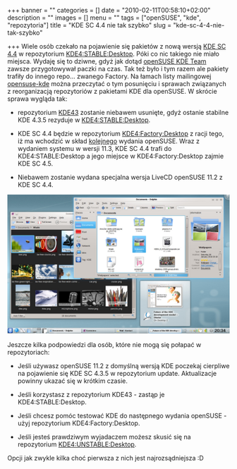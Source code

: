 +++
banner = ""
categories = []
date = "2010-02-11T00:58:10+02:00"
description = ""
images = []
menu = ""
tags = ["openSUSE", "kde", "repozytoria"]
title = "KDE SC 4.4 nie tak szybko"
slug = "kde-sc-4-4-nie-tak-szybko"

+++
Wiele osób czekało na pojawienie się pakietów z nową wersją [KDE SC 4.4](http://kde.org/announcements/4.4/) w repozytorium [KDE4:STABLE:Desktop](http://download.opensuse.org/repositories/KDE:/KDE4:/STABLE:/Desktop/). Póki co nic takiego nie miało miejsca. Wydaję się to dziwne, gdyż jak dotąd [openSUSE KDE Team](http://en.opensuse.org/KDE/Team) zawsze przygotowywał paczki na czas. Tak też było i tym razem ale pakiety trafiły do innego repo... zwanego Factory. Na łamach listy mailingowej [opensuse-kde](http://lists.opensuse.org/opensuse-kde/2010-02/msg00025.html) można przeczytać o tym posunięciu i sprawach związanych z reorganizacją repozytoriów z pakietami KDE dla openSUSE. W skrócie sprawa wygląda tak:

* repozytorium [KDE43](http://download.opensuse.org/repositories/KDE:/43/) zostanie niebawem usunięte, gdyż ostanie stabilne KDE 4.3.5 rezyduje w [KDE4:STABLE:Desktop](http://download.opensuse.org/repositories/KDE:/KDE4:/STABLE:/Desktop/).

* KDE SC 4.4 będzie w repozytorium [KDE4:Factory:Desktop](http://download.opensuse.org/repositories/KDE:/KDE4:/Factory:/Desktop/) z racji tego, iż ma wchodzić w skład [kolejnego](http://en.opensuse.org/OpenSUSE_11.3) wydania openSUSE. Wraz z wydaniem systemu w wersji 11.3, KDE SC 4.4 trafi do KDE4:STABLE:Desktop a jego miejsce w KDE4:Factory:Desktop zajmie KDE SC 4.5.

* Niebawem zostanie wydana specjalna wersja LiveCD openSUSE 11.2 z KDE SC 4.4.
<!-- more -->

!["Pulpit KDE 4.4"](/img/2010/kde44-general-desktop.jpg)

Jeszcze kilka podpowiedzi dla osób, które nie mogą się połapać w repozytoriach:

* Jeśli używasz openSUSE 11.2 z domyślną wersją KDE poczekaj cierpliwe na pojawienie się KDE SC 4.3.5 w repozytorium update. Aktualizacje powinny ukazać się w krótkim czasie.

* Jeśli korzystasz z repozytorium KDE43 - zastąp je KDE4:STABLE:Desktop.

* Jeśli chcesz pomóc testować KDE do następnego wydania openSUSE - użyj repozytorium KDE4:Factory:Desktop.

* Jeśli jesteś prawdziwym wyjadaczem możesz skusić się na repozytorium [KDE4:UNSTABLE:Desktop](http://download.opensuse.org/repositories/KDE:/KDE4:/UNSTABLE:/Desktop/).

Opcji jak zwykle kilka choć pierwsza z nich jest najrozsądniejsza :D
